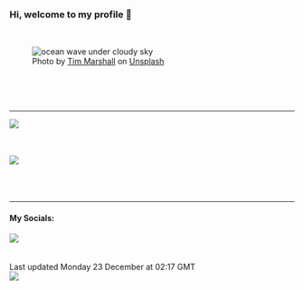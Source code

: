 <h3>Hi, welcome to my profile 👋</h3>

<br />
<figure>
  <img
    src="https://images.unsplash.com/photo-1452723312111-3a7d0db0e024?crop=entropy&cs=tinysrgb&fit=max&fm=jpg&ixid=M3wyNzQ3MDB8MHwxfHJhbmRvbXx8fHx8fHx8fDE3MzQ5MTY0NDh8&ixlib=rb-4.0.3&q=80&w=1080&auto=format"
    alt="ocean wave under cloudy sky" 
  />
  <figcaption>Photo by <a
    href="https://unsplash.com/@timmarshall?utm_source=Profile%20readme&utm_medium=referral">Tim Marshall</a> on <a
    href="https://unsplash.com/?utm_source=Profile%20readme&utm_medium=referral">Unsplash</a></figcaption>
</figure>




  <br /><br /><br />

<hr />
<img
  src="https://github-readme-stats.vercel.app/api?username=shanelucy&show_icons=true&theme=calm"
/>
<br /><br /><br />

<img 
  src="https://github-readme-stats.vercel.app/api/top-langs/?username=shanelucy&theme=calm"
/>
<br /><br /><br /><br />
<hr />
<h4>My Socials:</h4>
<a href="https://uk.linkedin.com/in/shane-lucy-4735b616a">
  <img
    src="https://img.shields.io/badge/linkedin%20-%230077B5.svg?&style=for-the-badge&logo=linkedin&logoColor=white"
  />
</a>
<br /><br /><br />
Last updated Monday 23 December at 02:17 GMT
<br />
<img
  src="https://github.com/ShaneLucy/ShaneLucy/workflows/README%20build/badge.svg"
/>
